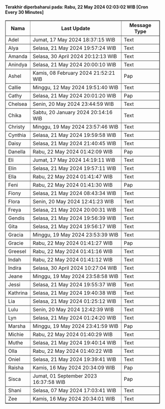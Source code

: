 #### Terakhir diperbaharui pada: Rabu, 22 May 2024 02:03:02 WIB [Cron Every 30 Minutes]

<table border='1'><tr><th>Nama</th><th>Last Update</th><th>Message Type</th></tr><tr><td>Adel</td><td>Jumat, 17 May 2024 18:37:15 WIB</td><td>Text</td></tr><tr><td>Alya</td><td>Selasa, 21 May 2024 19:57:24 WIB</td><td>Text</td></tr><tr><td>Amanda</td><td>Selasa, 30 April 2024 20:12:13 WIB</td><td>Text</td></tr><tr><td>Anindya</td><td>Selasa, 21 May 2024 20:00:10 WIB</td><td>Text</td></tr><tr><td>Ashel</td><td>Kamis, 08 February 2024 21:52:21 WIB</td><td>Pap</td></tr><tr><td>Callie</td><td>Minggu, 12 May 2024 19:51:40 WIB</td><td>Text</td></tr><tr><td>Cathy</td><td>Selasa, 21 May 2024 20:01:20 WIB</td><td>Pap</td></tr><tr><td>Chelsea</td><td>Senin, 20 May 2024 23:44:59 WIB</td><td>Text</td></tr><tr><td>Chika</td><td>Sabtu, 20 January 2024 20:14:16 WIB</td><td>Text</td></tr><tr><td>Christy</td><td>Minggu, 19 May 2024 23:57:46 WIB</td><td>Text</td></tr><tr><td>Cynthia</td><td>Selasa, 21 May 2024 19:59:58 WIB</td><td>Text</td></tr><tr><td>Daisy</td><td>Selasa, 21 May 2024 21:40:45 WIB</td><td>Text</td></tr><tr><td>Danella</td><td>Rabu, 22 May 2024 01:42:09 WIB</td><td>Pap</td></tr><tr><td>Eli</td><td>Jumat, 17 May 2024 14:19:11 WIB</td><td>Text</td></tr><tr><td>Elin</td><td>Selasa, 21 May 2024 19:57:11 WIB</td><td>Text</td></tr><tr><td>Ella</td><td>Rabu, 22 May 2024 01:41:47 WIB</td><td>Text</td></tr><tr><td>Feni</td><td>Rabu, 22 May 2024 01:41:30 WIB</td><td>Pap</td></tr><tr><td>Fiony</td><td>Selasa, 21 May 2024 08:43:34 WIB</td><td>Text</td></tr><tr><td>Flora</td><td>Senin, 20 May 2024 12:41:23 WIB</td><td>Text</td></tr><tr><td>Freya</td><td>Selasa, 21 May 2024 20:00:31 WIB</td><td>Text</td></tr><tr><td>Gendis</td><td>Selasa, 21 May 2024 19:56:39 WIB</td><td>Text</td></tr><tr><td>Gita</td><td>Selasa, 21 May 2024 19:56:17 WIB</td><td>Text</td></tr><tr><td>Gracia</td><td>Minggu, 19 May 2024 23:53:39 WIB</td><td>Text</td></tr><tr><td>Gracie</td><td>Rabu, 22 May 2024 01:41:27 WIB</td><td>Pap</td></tr><tr><td>Greesel</td><td>Rabu, 22 May 2024 01:41:16 WIB</td><td>Text</td></tr><tr><td>Indah</td><td>Rabu, 22 May 2024 01:41:12 WIB</td><td>Text</td></tr><tr><td>Indira</td><td>Selasa, 30 April 2024 10:27:04 WIB</td><td>Text</td></tr><tr><td>Jeane</td><td>Minggu, 19 May 2024 23:58:58 WIB</td><td>Text</td></tr><tr><td>Jessi</td><td>Selasa, 21 May 2024 19:55:37 WIB</td><td>Text</td></tr><tr><td>Kathrina</td><td>Selasa, 21 May 2024 19:40:38 WIB</td><td>Text</td></tr><tr><td>Lia</td><td>Selasa, 21 May 2024 01:25:12 WIB</td><td>Text</td></tr><tr><td>Lulu</td><td>Senin, 20 May 2024 12:42:39 WIB</td><td>Text</td></tr><tr><td>Lyn</td><td>Selasa, 21 May 2024 01:24:20 WIB</td><td>Text</td></tr><tr><td>Marsha</td><td>Minggu, 19 May 2024 23:41:59 WIB</td><td>Pap</td></tr><tr><td>Michie</td><td>Rabu, 22 May 2024 01:40:29 WIB</td><td>Text</td></tr><tr><td>Muthe</td><td>Selasa, 21 May 2024 19:40:14 WIB</td><td>Text</td></tr><tr><td>Olla</td><td>Rabu, 22 May 2024 01:40:22 WIB</td><td>Text</td></tr><tr><td>Oniel</td><td>Selasa, 21 May 2024 19:39:41 WIB</td><td>Text</td></tr><tr><td>Raisha</td><td>Kamis, 16 May 2024 20:34:09 WIB</td><td>Pap</td></tr><tr><td>Sisca</td><td>Jumat, 01 September 2023 16:37:58 WIB</td><td>Pap</td></tr><tr><td>Shani</td><td>Selasa, 07 May 2024 17:03:41 WIB</td><td>Text</td></tr><tr><td>Zee</td><td>Kamis, 16 May 2024 20:34:01 WIB</td><td>Text</td></tr></table>